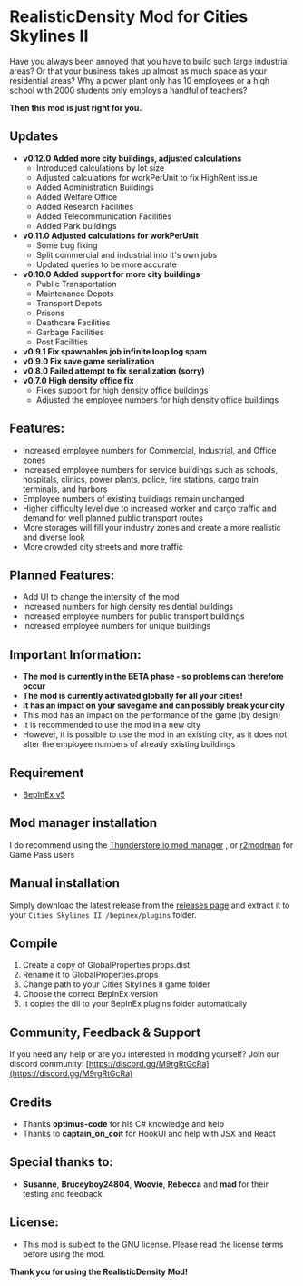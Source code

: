 # RealisticDensity Mod for Cities Skylines II

Have you always been annoyed that you have to build such large industrial areas? Or that your business takes up almost as much space as your residential areas?
Why a power plant only has 10 employees or a high school with 2000 students only employs a handful of teachers?

**Then this mod is just right for you.**

## Updates
- **v0.12.0 Added more city buildings, adjusted calculations**
    - Introduced calculations by lot size
	- Adjusted calculations for workPerUnit to fix HighRent issue
	- Added Administration Buildings
	- Added Welfare Office
	- Added Research Facilities
	- Added Telecommunication Facilities
	- Added Park buildings
- **v0.11.0 Adjusted calculations for workPerUnit**
	- Some bug fixing
	- Split commercial and industrial into it's own jobs
	- Updated queries to be more accurate
- **v0.10.0 Added support for more city buildings**
	- Public Transportation
	- Maintenance Depots
	- Transport Depots
	- Prisons
	- Deathcare Facilities
	- Garbage Facilities
	- Post Facilities
- **v0.9.1 Fix spawnables job infinite loop log spam**
- **v0.9.0 Fix save game serialization**
- **v0.8.0 Failed attempt to fix serialization (sorry)**
- **v0.7.0 High density office fix**
	- Fixes support for high density office buildings
	- Adjusted the employee numbers for high density office buildings

## Features:
- Increased employee numbers for Commercial, Industrial, and Office zones
- Increased employee numbers for service buildings such as schools, hospitals, clinics, power plants, police, fire stations, cargo train terminals, and harbors
- Employee numbers of existing buildings remain unchanged
- Higher difficulty level due to increased worker and cargo traffic and demand for well planned public transport routes
- More storages will fill your industry zones and create a more realistic and diverse look
- More crowded city streets and more traffic

## Planned Features:
- Add UI to change the intensity of the mod
- Increased numbers for high density residential buildings
- Increased employee numbers for public transport buildings
- Increased employee numbers for unique buildings

## Important Information:
- **The mod is currently in the BETA phase - so problems can therefore occur**
- **The mod is currently activated globally for all your cities!**
- **It has an impact on your savegame and can possibly break your city**
- This mod has an impact on the performance of the game (by design)
- It is recommended to use the mod in a new city
- However, it is possible to use the mod in an existing city, as it does not alter the employee numbers of already existing buildings

## Requirement
- [BepInEx v5](https://thunderstore.io/c/cities-skylines-ii/p/BepInEx/BepInExPack/)

## Mod manager installation
I do recommend using the [Thunderstore.io mod manager](https://www.overwolf.com/app/Thunderstore-Thunderstore_Mod_Manager) , or [r2modman](https://thunderstore.io/package/ebkr/r2modman/) for Game Pass users

## Manual installation
Simply download the latest release from the [releases page](https://github.com/89pleasure/cities2-realistic-density/releases)
and extract it to your `Cities Skylines II /bepinex/plugins` folder.

## Compile
1. Create a copy of GlobalProperties.props.dist
2. Rename it to GlobalProperties.props										
3. Change path to your Cities Skylines II game folder
4. Choose the correct BepInEx version
5. It copies the dll to your BepInEx plugins folder automatically

## Community, Feedback & Support
If you need any help or are you interested in modding yourself?
Join our discord community: [https://discord.gg/M9rgRtGcRa](https://discord.gg/M9rgRtGcRa)

## Credits
- Thanks **optimus-code** for his C# knowledge and help
- Thanks to **captain_on_coit** for HookUI and help with JSX and React

## Special thanks to:
- **Susanne**, **Bruceyboy24804**, **Woovie**, **Rebecca** and **mad** for their testing and feedback

## License:
- This mod is subject to the GNU license. Please read the license terms before using the mod.

**Thank you for using the RealisticDensity Mod!**